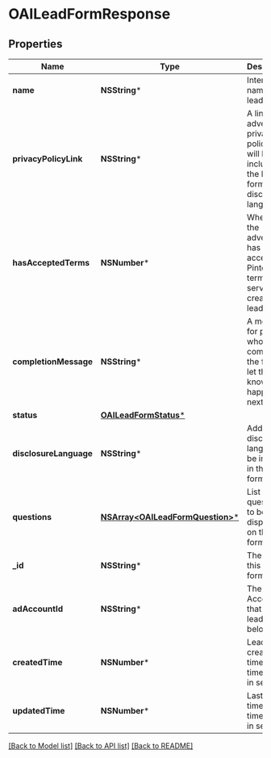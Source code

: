 # OAILeadFormResponse

## Properties
Name | Type | Description | Notes
------------ | ------------- | ------------- | -------------
**name** | **NSString*** | Internal name of the lead form. | [optional] 
**privacyPolicyLink** | **NSString*** | A link to the advertiser&#39;s privacy policy. This will be included in the lead form&#39;s disclosure language. | [optional] 
**hasAcceptedTerms** | **NSNumber*** | Whether the advertiser has accepted Pinterest&#39;s terms of service for creating a lead ad. | [optional] 
**completionMessage** | **NSString*** | A message for people who complete the form to let them know what happens next. | [optional] 
**status** | [**OAILeadFormStatus***](OAILeadFormStatus.md) |  | [optional] 
**disclosureLanguage** | **NSString*** | Additional disclosure language to be included in the lead form. | [optional] 
**questions** | [**NSArray&lt;OAILeadFormQuestion&gt;***](OAILeadFormQuestion.md) | List of questions to be displayed on the lead form. | [optional] 
**_id** | **NSString*** | The ID of this lead form | [optional] 
**adAccountId** | **NSString*** | The Ad Account ID that this lead form belongs to. | [optional] 
**createdTime** | **NSNumber*** | Lead form creation time. Unix timestamp in seconds. | [optional] 
**updatedTime** | **NSNumber*** | Last update time. Unix timestamp in seconds. | [optional] 

[[Back to Model list]](../README.md#documentation-for-models) [[Back to API list]](../README.md#documentation-for-api-endpoints) [[Back to README]](../README.md)


